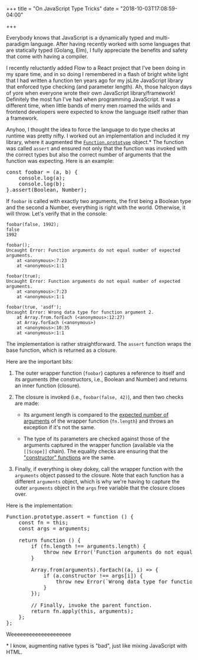 +++
title = "On JavaScript Type Tricks"
date = "2018-10-03T17:08:59-04:00"

+++

Everybody knows that JavaScript is a dynamically typed and multi-paradigm language.  After having recently worked with some languages that are statically typed (Golang, Elm), I fully appreciate the benefits and safety that come with having a compiler.

I recently reluctantly added Flow to a React project that I've been doing in my spare time, and in so doing I remembered in a flash of bright white light that I had written a function ten years ago for my jsLite JavaScript library that enforced type checking (and parameter length).  Ah, those halcyon days of yore when everyone wrote their own JavaScript library/framework!  Definitely the most fun I've had when programming JavaScript.  It was a different time, when little bands of merry men roamed the wilds and frontend developers were expected to know the language itself rather than a framework.

Anyhoo, I thought the idea to force the language to do type checks at runtime was pretty nifty.  I worked out an implementation and included it my library, where it augmented the [`Function.prototype`] object.\*  The function was called `assert` and ensured not only that the function was invoked with the correct types but also the correct number of arguments that the function was expecting.  Here is an example:

<pre class="math">
const foobar = (a, b) {
    console.log(a);
    console.log(b);
}.assert(Boolean, Number);
</pre>

If `foobar` is called with exactly two arguments, the first being a Boolean type and the second a Number, everything is right with the world.  Otherwise, it will throw.  Let's verify that in the console:

	foobar(false, 1992);
	false
	1992

	foobar();
	Uncaught Error: Function arguments do not equal number of expected arguments.
	    at <anonymous>:7:23
	    at <anonymous>:1:1

	foobar(true);
	Uncaught Error: Function arguments do not equal number of expected arguments.
	    at <anonymous>:7:23
	    at <anonymous>:1:1

	foobar(true, 'asdf');
	Uncaught Error: Wrong data type for function argument 2.
	    at Array.from.forEach (<anonymous>:12:27)
	    at Array.forEach (<anonymous>)
	    at <anonymous>:10:35
	    at <anonymous>:1:1

The implementation is rather straightforward.  The `assert` function wraps the base function, which is returned as a closure.

Here are the important bits:

1. The outer wrapper function (`foobar`) captures a reference to itself and its arguments (the constructors, i.e., Boolean and Number) and returns an inner function (closure).

2. The closure is invoked (i.e., `foobar(false, 42)`), and then two checks are made:

	- Its argument length is compared to the [expected number of arguments] of the wrapper function (`fn.length`) and throws an exception if it's not the same.

	- The type of its parameters are checked against those of the arguments captured in the wrapper function (available via the `[[Scope]]` chain).  The equality checks are ensuring that the ["constructor" functions] are the same.

3. Finally, if everything is okey dokey, call the wrapper function with the `arguments` object passed to the closure.  Note that each function has a different `arguments` object, which is why we're having to capture the outer `arguments` object in the `args` free variable that the closure closes over.

Here is the implementation:

<pre class="math">
Function.prototype.assert = function () {
    const fn = this;
    const args = arguments;

    return function () {
        if (fn.length !== arguments.length) {
            throw new Error('Function arguments do not equal number of expected arguments.');
        }

        Array.from(arguments).forEach((a, i) => {
            if (a.constructor !== args[i]) {
                throw new Error(`Wrong data type for function argument ${++i}.`);
            }
        });

        // Finally, invoke the parent function.
        return fn.apply(this, arguments);
    };
};
</pre>

Weeeeeeeeeeeeeeeeeeee

\* I know, augmenting native types is "bad", just like mixing JavaScript with HTML.

[`Function.prototype`]: https://developer.mozilla.org/en-US/docs/Web/JavaScript/Reference/Global_Objects/Function/prototype
[expected number of arguments]: https://developer.mozilla.org/en-US/docs/Web/JavaScript/Reference/Global_Objects/Function/length
["constructor" functions]: https://developer.mozilla.org/en-US/docs/Web/JavaScript/Reference/Global_Objects/Object/constructor

